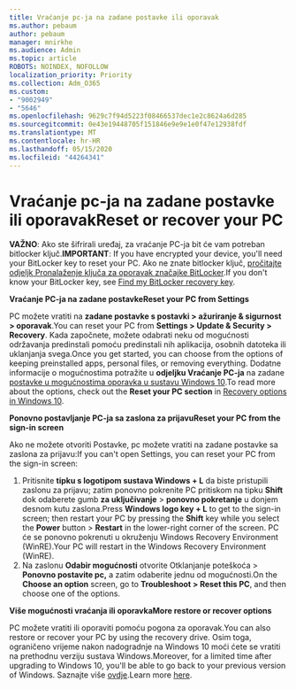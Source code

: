 ```yaml
---
title: Vraćanje pc-ja na zadane postavke ili oporavak
ms.author: pebaum
author: pebaum
manager: mnirkhe
ms.audience: Admin
ms.topic: article
ROBOTS: NOINDEX, NOFOLLOW
localization_priority: Priority
ms.collection: Adm_O365
ms.custom:
- "9002949"
- "5646"
ms.openlocfilehash: 9629c7f94d5223f08466537dec1e2c8624a6d285
ms.sourcegitcommit: 0e43e19448705f151846e9e9e1e0f47e12938fdf
ms.translationtype: MT
ms.contentlocale: hr-HR
ms.lasthandoff: 05/15/2020
ms.locfileid: "44264341"
---
```

# <a name="reset-or-recover-your-pc"></a><span data-ttu-id="7a941-102">Vraćanje pc-ja na zadane postavke ili oporavak</span><span class="sxs-lookup"><span data-stu-id="7a941-102">Reset or recover your PC</span></span>

<span data-ttu-id="7a941-103">**VAŽNO**: Ako ste šifrirali uređaj, za vraćanje PC-ja bit će vam potreban bitlocker ključ.</span><span class="sxs-lookup"><span data-stu-id="7a941-103">**IMPORTANT**: If you have encrypted your device, you'll need your BitLocker key to reset your PC.</span></span> <span data-ttu-id="7a941-104">Ako ne znate bitlocker ključ, [pročitajte odjeljk Pronalaženje ključa za oporavak značajke BitLocker](https://support.microsoft.com/help/4026181/windows-10-find-my-bitlocker-recovery-key).</span><span class="sxs-lookup"><span data-stu-id="7a941-104">If you don't know your BitLocker key, see [Find my BitLocker recovery key](https://support.microsoft.com/help/4026181/windows-10-find-my-bitlocker-recovery-key).</span></span>

<span data-ttu-id="7a941-105">**Vraćanje PC-ja na zadane postavke**</span><span class="sxs-lookup"><span data-stu-id="7a941-105">**Reset your PC from Settings**</span></span>

<span data-ttu-id="7a941-106">PC možete vratiti na **zadane postavke s postavki > ažuriranje & sigurnost > oporavak**.</span><span class="sxs-lookup"><span data-stu-id="7a941-106">You can reset your PC from **Settings > Update & Security > Recovery**.</span></span> <span data-ttu-id="7a941-107">Kada započnete, možete odabrati neku od mogućnosti održavanja predinstali pomoću predinstali nih aplikacija, osobnih datoteka ili uklanjanja svega.</span><span class="sxs-lookup"><span data-stu-id="7a941-107">Once you get started, you can choose from the options of keeping preinstalled apps, personal files, or removing everything.</span></span> <span data-ttu-id="7a941-108">Dodatne informacije o mogućnostima potražite u **odjeljku Vraćanje PC-ja** na zadane [postavke u mogućnostima oporavka u sustavu Windows 10](https://support.microsoft.com/help/12415/windows-10-recovery-options).</span><span class="sxs-lookup"><span data-stu-id="7a941-108">To read more about the options, check out the **Reset your PC section** in [Recovery options in Windows 10](https://support.microsoft.com/help/12415/windows-10-recovery-options).</span></span>

<span data-ttu-id="7a941-109">**Ponovno postavljanje PC-ja sa zaslona za prijavu**</span><span class="sxs-lookup"><span data-stu-id="7a941-109">**Reset your PC from the sign-in screen**</span></span>

<span data-ttu-id="7a941-110">Ako ne možete otvoriti Postavke, pc možete vratiti na zadane postavke sa zaslona za prijavu:</span><span class="sxs-lookup"><span data-stu-id="7a941-110">If you can't open Settings, you can reset your PC from the sign-in screen:</span></span>

1. <span data-ttu-id="7a941-111">Pritisnite **tipku s logotipom sustava Windows + L** da biste pristupili zaslonu za prijavu; zatim ponovno pokrenite PC pritiskom na tipku **Shift** dok odaberete gumb **za uključivanje** > **ponovno pokretanje** u donjem desnom kutu zaslona.</span><span class="sxs-lookup"><span data-stu-id="7a941-111">Press **Windows logo key + L** to get to the sign-in screen; then restart your PC by pressing the **Shift** key while you select the **Power** button > **Restart** in the lower-right corner of the screen.</span></span> <span data-ttu-id="7a941-112">PC će se ponovno pokrenuti u okruženju Windows Recovery Environment (WinRE).</span><span class="sxs-lookup"><span data-stu-id="7a941-112">Your PC will restart in the Windows Recovery Environment (WinRE).</span></span>
2. <span data-ttu-id="7a941-113">Na zaslonu **Odabir mogućnosti** otvorite Otklanjanje poteškoća > **Ponovno postavite pc,** a zatim odaberite jednu od mogućnosti.</span><span class="sxs-lookup"><span data-stu-id="7a941-113">On the **Choose an option** screen, go to **Troubleshoot > Reset this PC**, and then choose one of the options.</span></span>

<span data-ttu-id="7a941-114">**Više mogućnosti vraćanja ili oporavka**</span><span class="sxs-lookup"><span data-stu-id="7a941-114">**More restore or recover options**</span></span>

<span data-ttu-id="7a941-115">PC možete vratiti ili oporaviti pomoću pogona za oporavak.</span><span class="sxs-lookup"><span data-stu-id="7a941-115">You can also restore or recover your PC by using the recovery drive.</span></span> <span data-ttu-id="7a941-116">Osim toga, ograničeno vrijeme nakon nadogradnje na Windows 10 moći ćete se vratiti na prethodnu verziju sustava Windows.</span><span class="sxs-lookup"><span data-stu-id="7a941-116">Moreover, for a limited time after upgrading to Windows 10, you'll be able to go back to your previous version of Windows.</span></span> <span data-ttu-id="7a941-117">Saznajte više [ovdje](https://support.microsoft.com/help/12415/windows-10-recovery-options).</span><span class="sxs-lookup"><span data-stu-id="7a941-117">Learn more [here](https://support.microsoft.com/help/12415/windows-10-recovery-options).</span></span>
